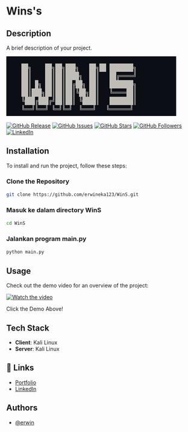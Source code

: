 # Wins's
## Description

A brief description of your project.

![Project Title](Title.PNG)

[![GitHub Release](https://img.shields.io/github/release/erwineka123/repository.svg)](https://github.com/erwineka123/WinS/releases)
[![GitHub Issues](https://img.shields.io/github/issues/erwineka123/repository.svg)](https://github.com/erwineka123/repository/issues)
[![GitHub Stars](https://img.shields.io/github/stars/erwineka123/repository.svg)](https://github.com/erwineka123/repository/stargazers)
[![GitHub Followers](https://img.shields.io/github/followers/erwineka123.svg?style=social)](https://github.com/erwineka123)
[![LinkedIn](https://img.shields.io/badge/LinkedIn-Follow-blue)](https://www.linkedin.com/in/erwin-eka)

## Installation

To install and run the project, follow these steps:

### Clone the Repository

```bash
git clone https://github.com/erwineka123/WinS.git
```
### Masuk ke dalam directory WinS
```bash
cd WinS
```
### Jalankan program main.py
```bash
python main.py
```
## Usage

Check out the demo video for an overview of the project:

[![Watch the video](https://img.youtube.com/vi/your-video-id/hqdefault.jpg)](https://www.youtube.com/watch?v=your-video-id)

Click the Demo Above!

## Tech Stack

- **Client**: Kali Linux
- **Server**: Kali Linux

## 🔗 Links

- [Portfolio](portfolio-erwin-eka.vercel.app)
- [LinkedIn](https://www.linkedin.com/in/erwin-eka)

## Authors

- [@erwin](https://github.com/erwineka123)
